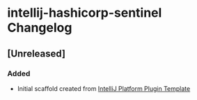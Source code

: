 <!-- Keep a Changelog guide -> https://keepachangelog.com -->

# intellij-hashicorp-sentinel Changelog

## [Unreleased]
### Added
- Initial scaffold created from [IntelliJ Platform Plugin Template](https://github.com/JetBrains/intellij-platform-plugin-template)
